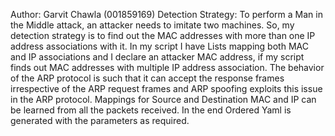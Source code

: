 Author: Garvit Chawla (001859169)
Detection Strategy: To perform a Man in the Middle attack, an attacker needs to imitate two machines. So, my detection strategy is to find out the MAC addresses with more than one IP address associations with it. In my script I have Lists mapping both MAC and IP associations and I declare an attacker MAC address, if my script finds out MAC addresses with multiple IP address association.
The behavior of the ARP protocol is such that it can accept the response frames irrespective of the ARP request frames and ARP spoofing exploits this issue in the ARP protocol. Mappings for Source and Destination MAC and IP can be learned from all the packets received. In the end Ordered Yaml is generated with the parameters as required.